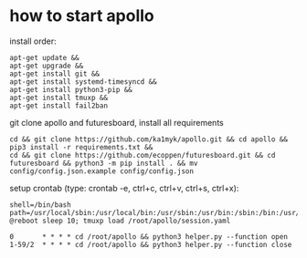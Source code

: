 # how to start apollo
install order:
~~~
apt-get update &&
apt-get upgrade &&
apt-get install git &&
apt-get install systemd-timesyncd &&
apt-get install python3-pip &&
apt-get install tmuxp &&
apt-get install fail2ban
~~~
git clone apollo and futuresboard, install all requirements 
~~~
cd && git clone https://github.com/ka1myk/apollo.git && cd apollo && pip3 install -r requirements.txt &&
cd && git clone https://github.com/ecoppen/futuresboard.git && cd futuresboard && python3 -m pip install . && mv config/config.json.example config/config.json
~~~
setup crontab (type: crontab -e, ctrl+c, ctrl+v, ctrl+s, ctrl+x):
~~~
shell=/bin/bash path=/usr/local/sbin:/usr/local/bin:/usr/sbin:/usr/bin:/sbin:/bin:/usr/games:/usr/local/games:/snap/bin:/usr/local/bin/futuresboard
@reboot sleep 10; tmuxp load /root/apollo/session.yaml

0       * * * * cd /root/apollo && python3 helper.py --function open
1-59/2  * * * * cd /root/apollo && python3 helper.py --function close
~~~